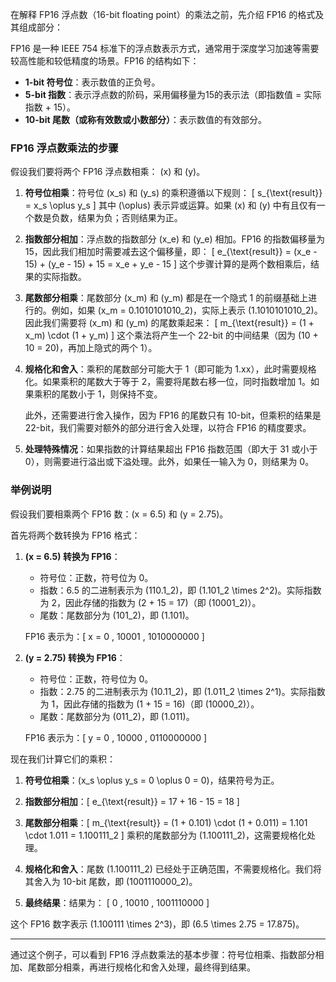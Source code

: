 在解释 FP16 浮点数（16-bit floating point）的乘法之前，先介绍 FP16 的格式及其组成部分：

FP16 是一种 IEEE 754 标准下的浮点数表示方式，通常用于深度学习加速等需要较高性能和较低精度的场景。FP16 的结构如下：

- **1-bit 符号位**：表示数值的正负号。
- **5-bit 指数**：表示浮点数的阶码，采用偏移量为15的表示法（即指数值 = 实际指数 + 15）。
- **10-bit 尾数（或称有效数或小数部分）**：表示数值的有效部分。

### FP16 浮点数乘法的步骤

假设我们要将两个 FP16 浮点数相乘： \(x\) 和 \(y\)。

1. **符号位相乘**：符号位 \(x_s\) 和 \(y_s\) 的乘积遵循以下规则：
   \[
   s_{\text{result}} = x_s \oplus y_s
   \]
   其中 \(\oplus\) 表示异或运算。如果 \(x\) 和 \(y\) 中有且仅有一个数是负数，结果为负；否则结果为正。

2. **指数部分相加**：浮点数的指数部分 \(x_e\) 和 \(y_e\) 相加。FP16 的指数偏移量为15，因此我们相加时需要减去这个偏移量，即：
   \[
   e_{\text{result}} = (x_e - 15) + (y_e - 15) + 15 = x_e + y_e - 15
   \]
   这个步骤计算的是两个数相乘后，结果的实际指数。

3. **尾数部分相乘**：尾数部分 \(x_m\) 和 \(y_m\) 都是在一个隐式 1 的前缀基础上进行的。例如，如果 \(x_m = 0.1010101010_2\)，实际上表示 \(1.1010101010_2\)。因此我们需要将 \(x_m\) 和 \(y_m\) 的尾数乘起来：
   \[
   m_{\text{result}} = (1 + x_m) \cdot (1 + y_m)
   \]
   这个乘法将产生一个 22-bit 的中间结果（因为 \(10 + 10 = 20\)，再加上隐式的两个 1）。

4. **规格化和舍入**：乘积的尾数部分可能大于 1（即可能为 1.xx），此时需要规格化。如果乘积的尾数大于等于 2，需要将尾数右移一位，同时指数增加 1。如果乘积的尾数小于 1，则保持不变。

   此外，还需要进行舍入操作，因为 FP16 的尾数只有 10-bit，但乘积的结果是 22-bit，我们需要对额外的部分进行舍入处理，以符合 FP16 的精度要求。

5. **处理特殊情况**：如果指数的计算结果超出 FP16 指数范围（即大于 31 或小于 0），则需要进行溢出或下溢处理。此外，如果任一输入为 0，则结果为 0。

### 举例说明

假设我们要相乘两个 FP16 数：\(x = 6.5\) 和 \(y = 2.75\)。

首先将两个数转换为 FP16 格式：

1. **\(x = 6.5\) 转换为 FP16**：
   - 符号位：正数，符号位为 0。
   - 指数：6.5 的二进制表示为 \(110.1_2\)，即 \(1.101_2 \times 2^2\)。实际指数为 2，因此存储的指数为 \(2 + 15 = 17\)（即 \(10001_2\)）。
   - 尾数：尾数部分为 \(101_2\)，即 \(1.101\)。

   FP16 表示为：\[
   x = 0 \, 10001 \, 1010000000
   \]

2. **\(y = 2.75\) 转换为 FP16**：
   - 符号位：正数，符号位为 0。
   - 指数：2.75 的二进制表示为 \(10.11_2\)，即 \(1.011_2 \times 2^1\)。实际指数为 1，因此存储的指数为 \(1 + 15 = 16\)（即 \(10000_2\)）。
   - 尾数：尾数部分为 \(011_2\)，即 \(1.011\)。

   FP16 表示为：\[
   y = 0 \, 10000 \, 0110000000
   \]

现在我们计算它们的乘积：

1. **符号位相乘**：\(x_s \oplus y_s = 0 \oplus 0 = 0\)，结果符号为正。

2. **指数部分相加**：\[
   e_{\text{result}} = 17 + 16 - 15 = 18
   \]

3. **尾数部分相乘**：\[
   m_{\text{result}} = (1 + 0.101) \cdot (1 + 0.011) = 1.101 \cdot 1.011 = 1.100111_2
   \]
   乘积的尾数部分为 \(1.100111_2\)，这需要规格化处理。

4. **规格化和舍入**：尾数 \(1.100111_2\) 已经处于正确范围，不需要规格化。我们将其舍入为 10-bit 尾数，即 \(1001110000_2\)。

5. **最终结果**：结果为：
   \[
   0 \, 10010 \, 1001110000
   \]

这个 FP16 数字表示 \(1.100111 \times 2^3\)，即 \(6.5 \times 2.75 = 17.875\)。

---

通过这个例子，可以看到 FP16 浮点数乘法的基本步骤：符号位相乘、指数部分相加、尾数部分相乘，再进行规格化和舍入处理，最终得到结果。